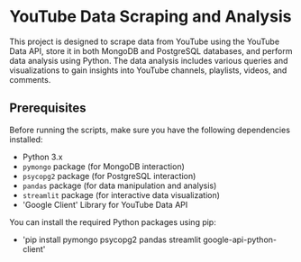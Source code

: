 # YouTube Data Scraping and Analysis

This project is designed to scrape data from YouTube using the YouTube Data API, store it in both MongoDB and PostgreSQL databases, and perform data analysis using Python. The data analysis includes various queries and visualizations to gain insights into YouTube channels, playlists, videos, and comments.

## Prerequisites

Before running the scripts, make sure you have the following dependencies installed:

- Python 3.x
- `pymongo` package (for MongoDB interaction)
- `psycopg2` package (for PostgreSQL interaction)
- `pandas` package (for data manipulation and analysis)
- `streamlit` package (for interactive data visualization)
- 'Google Client' Library for YouTube Data API

You can install the required Python packages using pip:
- 'pip install pymongo psycopg2 pandas streamlit google-api-python-client'
